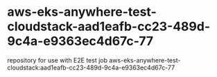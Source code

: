 # aws-eks-anywhere-test-cloudstack-aad1eafb-cc23-489d-9c4a-e9363ec4d67c-77
repository for use with E2E test job aws-eks-anywhere-test-cloudstack:aad1eafb-cc23-489d-9c4a-e9363ec4d67c-77
